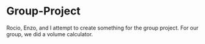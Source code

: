 # Group-Project
Rocio, Enzo, and I attempt to create something for the group project. For our group, we did a volume calculator.
